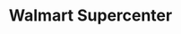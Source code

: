 ---
title: "Walmart Supercenter"
url: /prescott/walmart-supercenter-gail-gardner-way/
shop: Supermarkt
---